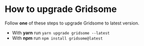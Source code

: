 # How to upgrade Gridsome
Follow **one** of these steps to upgrade Gridsome to latest version.

- With **yarn** run `yarn upgrade gridsome --latest`
- With **npm** run `npm install gridsome@latest`

